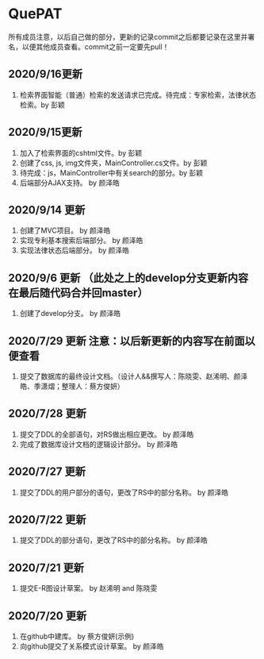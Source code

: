 # QuePAT
所有成员注意，以后自己做的部分，更新的记录commit之后都要记录在这里并署名，以便其他成员查看。commit之前一定要先pull！

## 2020/9/16更新

1.  检索界面智能（普通）检索的发送请求已完成。待完成：专家检索，法律状态检索。by 彭颖

## 2020/9/15更新

1.  加入了检索界面的cshtml文件。by 彭颖
2.  创建了css, js, img文件夹，MainController.cs文件。by 彭颖
3.  待完成：js，MainController中有关search的部分。by 彭颖
4.  后端部分AJAX支持。 by 颜泽皓

## 2020/9/14 更新

1. 创建了MVC项目。 by 颜泽皓
2. 实现专利基本搜索后端部分。  by 颜泽皓
3. 实现法律状态后端部分。  by 颜泽皓

## 2020/9/6 更新 （此处之上的develop分支更新内容在最后随代码合并回master）

1. 创建了develop分支。 by 颜泽皓

## 2020/7/29 更新 注意：以后新更新的内容写在前面以便查看

1. 提交了数据库的最终设计文档。（设计人&&撰写人：陈晓雯、赵浠明、颜泽皓、季潇熠；整理人：蔡方俊妍）

## 2020/7/28 更新
1. 提交了DDL的全部语句，对RS做出相应更改。 by 颜泽皓
2. 完成了数据库设计文档的逻辑设计部分。 by 颜泽皓
## 2020/7/27 更新
1. 提交了DDL的用户部分的语句，更改了RS中的部分名称。 by 颜泽皓
## 2020/7/22 更新
1. 提交了DDL的部分语句，更改了RS中的部分名称。 by 颜泽皓
## 2020/7/21 更新
1. 提交E-R图设计草案。 by 赵浠明 and 陈晓雯
## 2020/7/20 更新
1. 在github中建库。 by 蔡方俊妍(示例)
2. 向github提交了关系模式设计草案。 by 颜泽皓










